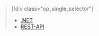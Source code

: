 > [!div class="op_single_selector"]
> * [.NET](../articles/media-services/media-services-dotnet-how-to-use.md)
> * [REST-API](../articles/media-services/media-services-rest-how-to-use.md)
> 
> 



<!--HONumber=Nov16_HO2-->


